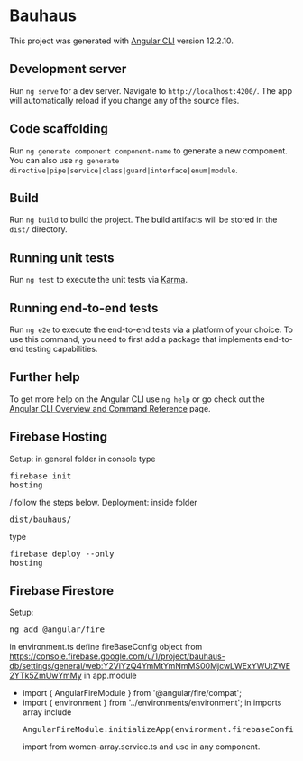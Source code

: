 # Bauhaus

This project was generated with [Angular CLI](https://github.com/angular/angular-cli) version 12.2.10.

## Development server

Run `ng serve` for a dev server. Navigate to `http://localhost:4200/`. The app will automatically reload if you change any of the source files.

## Code scaffolding

Run `ng generate component component-name` to generate a new component. You can also use `ng generate directive|pipe|service|class|guard|interface|enum|module`.

## Build

Run `ng build` to build the project. The build artifacts will be stored in the `dist/` directory.

## Running unit tests

Run `ng test` to execute the unit tests via [Karma](https://karma-runner.github.io).

## Running end-to-end tests

Run `ng e2e` to execute the end-to-end tests via a platform of your choice. To use this command, you need to first add a package that implements end-to-end testing capabilities.

## Further help

To get more help on the Angular CLI use `ng help` or go check out the [Angular CLI Overview and Command Reference](https://angular.io/cli) page.

## Firebase Hosting

Setup: in general folder in console type <pre>firebase init hosting</pre> / follow the steps below.
Deployment: inside folder <pre>dist/bauhaus/</pre> type <pre>firebase deploy --only hosting</pre>

## Firebase Firestore

Setup: <pre>ng add @angular/fire</pre>
in environment.ts define fireBaseConfig object from https://console.firebase.google.com/u/1/project/bauhaus-db/settings/general/web:Y2ViYzQ4YmMtYmNmMS00MjcwLWExYWUtZWE2YTk5ZmUwYmMy
in app.module
- import { AngularFireModule } from '@angular/fire/compat';
- import { environment } from '../environments/environment';
in imports array include <pre>AngularFireModule.initializeApp(environment.firebaseConfig)</pre>
import from women-array.service.ts and use in any component.

